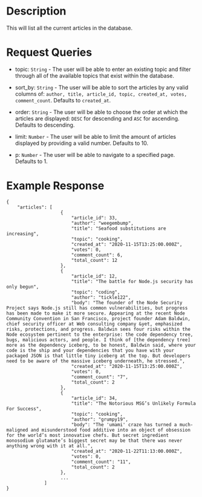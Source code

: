 # Description

This will list all the current articles in the database.

# Request Queries

- topic: `String` - The user will be able to enter an existing topic and filter through all of the available topics that exist within the database.

- sort_by: `String` - The user will be able to sort the articles by any valid columns of: `author, title, article_id, topic, created_at, votes, comment_count`. Defaults to `created_at`.

- order: `String` - The user will be able to choose the order at which the articles are displayed: `DESC` for descending and `ASC` for ascending. Defaults to descending.

- limit: `Number` - The user will be able to limit the amount of articles displayed by providing a valid number. Defaults to 10.

- p: `Number` - The user will be able to navigate to a specified page. Defaults to 1.

# Example Response

```
{
    "articles": [
	                {
	            	    "article_id": 33,
                        "author": "weegembump",
                        "title": "Seafood substitutions are increasing",
                        "topic": "cooking",
                        "created_at": "2020-11-15T13:25:00.000Z",
                        "votes": 0,
                        "comment_count": 6,
                        "total_count": 12
	                },
	                {
	            	    "article_id": 12,
		                "title": "The battle for Node.js security has only begun",
		                "topic": "coding",
		                "author": "tickle122",
		                "body": "The founder of the Node Security Project says Node.js still has common vulnerabilities, but progress has been made to make it more secure. Appearing at the recent Node Community Convention in San Francisco, project founder Adam Baldwin, chief security officer at Web consulting company &yet, emphasized risks, protections, and progress. Baldwin sees four risks within the Node ecosystem pertinent to the enterprise: the code dependency tree, bugs, malicious actors, and people. I think of [the dependency tree] more as the dependency iceberg, to be honest, Baldwin said, where your code is the ship and your dependencies that you have with your packaged JSON is that little tiny iceberg at the top. But developers need to be aware of the massive iceberg underneath, he stressed.",
		                "created_at": "2020-11-15T13:25:00.000Z",
		                "votes": 0,
		                "comment_count": "7",
		                "total_count": 2
	                },
	                {
	            	    "article_id": 34,
		                "title": "The Notorious MSG’s Unlikely Formula For Success",
		                "topic": "cooking",
		                "author": "grumpy19",
		                "body": "The 'umami' craze has turned a much-maligned and misunderstood food additive into an object of obsession for the world’s most innovative chefs. But secret ingredient monosodium glutamate’s biggest secret may be that there was never anything wrong with it at all.",
		                "created_at": "2020-11-22T11:13:00.000Z",
		                "votes": 0,
	                	"comment_count": "11",
		                "total_count": 2
	                },
                    ...
              ]
}

```

